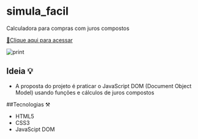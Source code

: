 # simula_facil
Calculadora para compras com juros compostos

[🔗Clique aqui para acessar](https://arthurmousinho.github.io/simula_facil/)

![print](https://user-images.githubusercontent.com/102264203/198856923-df56654c-be15-4376-b2f9-0fbd273de9cb.png)

## Ideia 💡

- A proposta do projeto é praticar o JavaScript DOM (Document Object Model) usando funções e cálculos de juros compostos 

##Tecnologias ⚒️
- HTML5
- CSS3
- JavaScipt DOM
